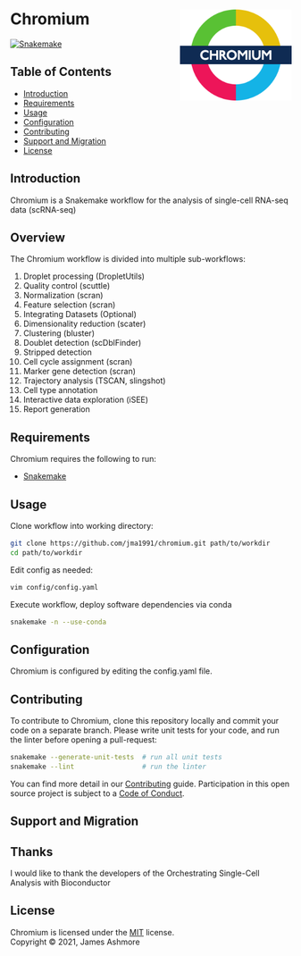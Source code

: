 # Chromium <img align="right" width="200" src="images/roundel.png">

[![Snakemake][shield-snakemake]](https://snakemake.readthedocs.io)

Table of Contents
-----------------

  * [Introduction](#introduction)
  * [Requirements](#requirements)
  * [Usage](#usage)
  * [Configuration](#configuration)
  * [Contributing](#contributing)
  * [Support and Migration](#support-and-migration)
  * [License](#license)

Introduction
------------

Chromium is a Snakemake workflow for the analysis of single-cell RNA-seq data (scRNA-seq)


Overview
--------

The Chromium workflow is divided into multiple sub-workflows:

1. Droplet processing (DropletUtils)
2. Quality control (scuttle)
3. Normalization (scran)
4. Feature selection (scran)
5. Integrating Datasets (Optional)
6. Dimensionality reduction (scater)
7. Clustering (bluster)
8. Doublet detection (scDblFinder)
9. Stripped detection
10. Cell cycle assignment (scran)
11. Marker gene detection (scran)
12. Trajectory analysis (TSCAN, slingshot)
13. Cell type annotation
14. Interactive data exploration (iSEE)
15. Report generation

Requirements
------------

Chromium requires the following to run:

  * [Snakemake][snakemake]


Usage
-----

Clone workflow into working directory:

```sh
git clone https://github.com/jma1991/chromium.git path/to/workdir
cd path/to/workdir
```

Edit config as needed:

```sh
vim config/config.yaml
```

Execute workflow, deploy software dependencies via conda

```sh
snakemake -n --use-conda
```

Configuration
-------------

Chromium is configured by editing the config.yaml file.

Contributing
------------

To contribute to Chromium, clone this repository locally and commit your code on a separate branch. Please write unit tests for your code, and run the linter before opening a pull-request:

```sh
snakemake --generate-unit-tests  # run all unit tests
snakemake --lint                 # run the linter
```

You can find more detail in our [Contributing](CONTRIBUTING.md) guide. Participation in this open source project is subject to a [Code of Conduct](CODE_OF_CONDUCT.md).

Support and Migration
---------------------



Thanks
------

I would like to thank the developers of the Orchestrating Single-Cell Analysis with Bioconductor



License
-------

Chromium is licensed under the [MIT](LICENSE.md) license.  
Copyright &copy; 2021, James Ashmore





[snakemake]: https://snakemake.readthedocs.io/en/stable/
[shield-snakemake]: https://img.shields.io/badge/snakemake-brightgreen.svg
